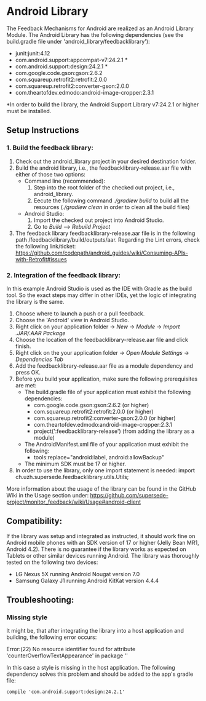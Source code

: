 # Android Library

The Feedback Mechanisms for Android are realized as an Android Library Module. The Android Library has the following dependencies (see the build.gradle file under 'android_library/feedbacklibrary'):
* junit:junit:4.12
* com.android.support:appcompat-v7:24.2.1 \*
* com.android.support:design:24.2.1 \*
* com.google.code.gson:gson:2.6.2
* com.squareup.retrofit2:retrofit:2.0.0
* com.squareup.retrofit2:converter-gson:2.0.0
* com.theartofdev.edmodo:android-image-cropper:2.3.1

\*In order to build the library, the Android Support Library v7:24.2.1 or higher must be installed.

## Setup Instructions

### 1. Build the feedback library:

1. Check out the android_library project in your desired destination folder.
2. Build the android library, i.e., the feedbacklibrary-release.aar file with either of those two options:
   * Command line (recommended):
     1. Step into the root folder of the checked out project, i.e., android_library.
     2. Eecute the following command *./gradlew build* to build all the resources (*./gradlew clean* in order to clean all the build files)
   * Android Studio:
     1. Import the checked out project into Android Studio.
     2. Go to *Build* --> *Rebuild Project*
3. The feedback library feedbacklibrary-release.aar file is in the following path /feedbacklibrary/build/outputs/aar.
Regarding the Lint errors, check the following link/ticket:<br>
https://github.com/codepath/android_guides/wiki/Consuming-APIs-with-Retrofit#issues

### 2. Integration of the feedback library:

In this example Android Studio is used as the IDE with Gradle as the build tool. So the exact steps may differ in other IDEs, yet the logic of integrating the library is the same.

1. Choose where to launch a push or a pull feedback.
2. Choose the 'Android' view in Android Studio.
3. Right click on your application folder → *New* → *Module* → *Import .JAR/.AAR Package*
4. Choose the location of the feedbacklibrary-release.aar file and click finish.
5. Right click on the your application folder → *Open Module Settings* → *Dependencies Tab*
6. Add the feedbacklibrary-release.aar file as a module dependency and press OK.
7. Before you build your application, make sure the following prerequisites are met:
   * The build.gradle file of your application must exhibit the following dependencies:
     * com.google.code.gson:gson:2.6.2 (or higher)
     * com.squareup.retrofit2:retrofit:2.0.0 (or higher)
     * com.squareup.retrofit2:converter-gson:2.0.0 (or higher)
     * com.theartofdev.edmodo:android-image-cropper:2.3.1
     * project(':feedbacklibrary-release') (from adding the library as a module)
   * The AndroidManifest.xml file of your application must exhibit the following:
     * tools:replace="android:label, android:allowBackup"
   * The minimum SDK must be 17 or higher.
8. In order to use the library, only one import statement is needed:
   import ch.uzh.supersede.feedbacklibrary.utils.Utils;

More information about the usage of the library can be found in the GitHub Wiki in the Usage section under:
https://github.com/supersede-project/monitor_feedback/wiki/Usage#android-client

## Compatibility:
If the library was setup and integrated as instructed, it should work fine on Android mobile phones
with an SDK version of 17 or higher (Jelly Bean MR1, Android 4.2). There is no guarantee if the library
works as expected on Tablets or other similar devices running Android.
The library was thoroughly tested on the following two devices:
* LG Nexus 5X running Android Nougat version 7.0
* Samsung Galaxy J1 running Android KitKat version 4.4.4


## Troubleshooting:

### Missing style

It might be, that after integrating the library into a host application and building, the following error occurs:

  Error:(22) No resource identifier found for attribute 'counterOverflowTextAppearance' in package '<host app package>'
  
In this case a style is missing in the host application. The following dependency solves this problem and should be added to the app's gradle file:

    compile 'com.android.support:design:24.2.1'
